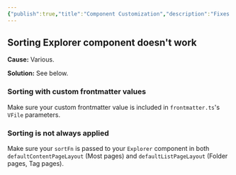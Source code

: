 ```yaml
---
{"publish":true,"title":"Component Customization","description":"Fixes for issues with passing parameters to components.","created":"Sunday, November 3rd 2024, 8:22:03 pm","modified":"Saturday, May 31st 2025, 10:14:23 am","cssclasses":"mado-heading"}
---
```



## Sorting Explorer component doesn't work

**Cause:** Various.

**Solution:** See below.

### Sorting with custom frontmatter values

Make sure your custom frontmatter value is included in `frontmatter.ts`'s `VFile` parameters.

### Sorting is not always applied

Make sure your `sortFn` is passed to your `Explorer` component in both `defaultContentPageLayout` (Most pages) and `defaultListPageLayout` (Folder pages, Tag pages).

